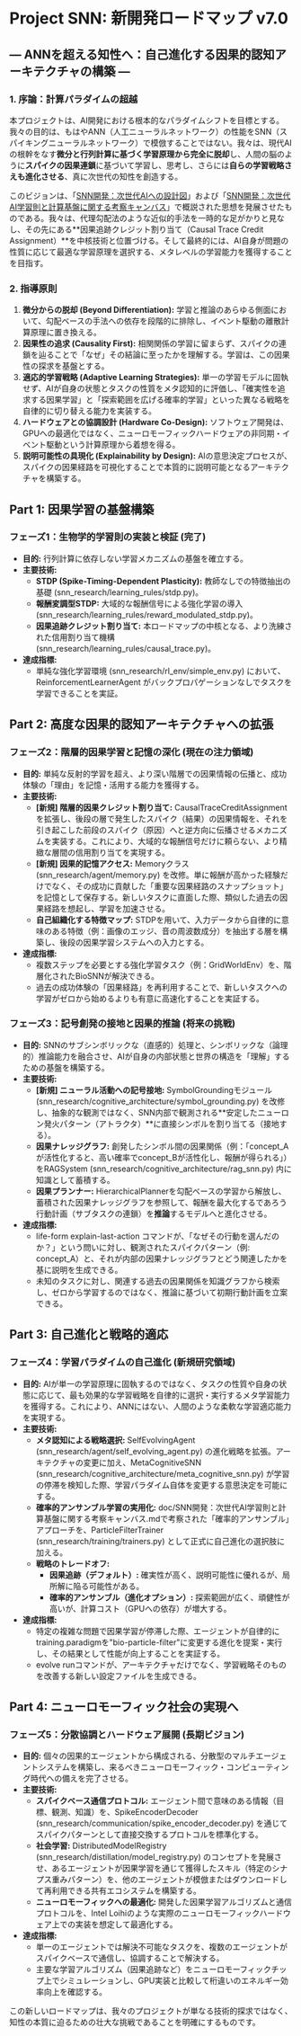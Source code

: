 # **Project SNN: 新開発ロードマップ v7.0**

## **― ANNを超える知性へ：自己進化する因果的認知アーキテクチャの構築 ―**

### **1\. 序論：計算パラダイムの超越**

本プロジェクトは、AI開発における根本的なパラダイムシフトを目標とする。我々の目的は、もはやANN（人工ニューラルネットワーク）の性能をSNN（スパイキングニューラルネットワーク）で模倣することではない。我々は、現代AIの根幹をなす**微分と行列計算に基づく学習原理から完全に脱却**し、人間の脳のように**スパイクの因果連鎖**に基づいて学習し、思考し、さらには**自らの学習戦略さえも進化させる**、真に次世代の知性を創造する。

このビジョンは、「[SNN開発：次世代AIへの設計図](https://www.google.com/search?q=doc/SNN%E9%96%8B%E7%99%BA%EF%BC%9A%E6%AC%A1%E4%B8%96%E4%BB%A3AI%E3%81%B8%E3%81%AE%E8%A8%AD%E8%A8%88%E5%9B%B3%EF%BC%9A%E8%84%B3%E5%9E%8B%E3%82%B3%E3%83%B3%E3%83%94%E3%83%A5%E3%83%BC%E3%83%86%E3%82%A3%E3%83%B3%E3%82%B0%E3%81%AE%E9%80%B2%E5%8C%96%E3%81%A8%E6%9C%AA%E6%9D%A5%E3%82%92%E6%8F%8F%E3%81%8F%E3%82%AD%E3%83%A3%E3%83%B3%E3%83%90%E3%82%B9.md)」および「[SNN開発：次世代AI学習則と計算基盤に関する考察キャンバス](https://www.google.com/search?q=doc/SNN%E9%96%8B%E7%99%BA%EF%BC%9A%E6%AC%A1%E4%B8%96%E4%BB%A3AI%E5%AD%A6%E7%BF%92%E5%89%87%E3%81%A8%E8%A8%88%E7%AE%97%E5%9F%BA%E7%9B%A4%E3%81%AB%E9%96%A2%E3%81%99%E3%82%8B%E8%80%83%E5%AF%9F%E3%82%AD%E3%83%A3%E3%83%B3%E3%83%90%E3%82%B9.md)」で概説された思想を発展させたものである。我々は、代理勾配法のような近似的手法を一時的な足がかりと見なし、その先にある\*\*因果追跡クレジット割り当て（Causal Trace Credit Assignment）\*\*を中核技術と位置づける。そして最終的には、AI自身が問題の性質に応じて最適な学習原理を選択する、メタレベルの学習能力を獲得することを目指す。

### **2\. 指導原則**

1. **微分からの脱却 (Beyond Differentiation):** 学習と推論のあらゆる側面において、勾配ベースの手法への依存を段階的に排除し、イベント駆動の離散計算原理に置き換える。  
2. **因果性の追求 (Causality First):** 相関関係の学習に留まらず、スパイクの連鎖を辿ることで「なぜ」その結論に至ったかを理解する。学習は、この因果性の探求を基盤とする。  
3. **適応的学習戦略 (Adaptive Learning Strategies):** 単一の学習モデルに固執せず、AIが自身の状態とタスクの性質をメタ認知的に評価し、「確実性を追求する因果学習」と「探索範囲を広げる確率的学習」といった異なる戦略を自律的に切り替える能力を実装する。  
4. **ハードウェアとの協調設計 (Hardware Co-Design):** ソフトウェア開発は、GPUへの最適化ではなく、ニューロモーフィックハードウェアの非同期・イベント駆動という計算原理から着想を得る。  
5. **説明可能性の具現化 (Explainability by Design):** AIの意思決定プロセスが、スパイクの因果経路を可視化することで本質的に説明可能となるアーキテクチャを構築する。

## **Part 1: 因果学習の基盤構築**

### **フェーズ1：生物学的学習則の実装と検証 (完了)**

* **目的:** 行列計算に依存しない学習メカニズムの基盤を確立する。  
* **主要技術:**  
  * **STDP (Spike-Timing-Dependent Plasticity):** 教師なしでの特徴抽出の基礎 (snn\_research/learning\_rules/stdp.py)。  
  * **報酬変調型STDP:** 大域的な報酬信号による強化学習の導入 (snn\_research/learning\_rules/reward\_modulated\_stdp.py)。  
  * **因果追跡クレジット割り当て:** 本ロードマップの中核となる、より洗練された信用割り当て機構 (snn\_research/learning\_rules/causal\_trace.py)。  
* **達成指標:**  
  * 単純な強化学習環境 (snn\_research/rl\_env/simple\_env.py) において、ReinforcementLearnerAgent がバックプロパゲーションなしでタスクを学習できることを実証。

## **Part 2: 高度な因果的認知アーキテクチャへの拡張**

### **フェーズ2：階層的因果学習と記憶の深化 (現在の注力領域)**

* **目的:** 単純な反射的学習を超え、より深い階層での因果情報の伝播と、成功体験の「理由」を記憶・活用する能力を獲得する。  
* **主要技術:**  
  * **\[新規\] 階層的因果クレジット割り当て:** CausalTraceCreditAssignment を拡張し、後段の層で発生したスパイク（結果）の因果情報を、それを引き起こした前段のスパイク（原因）へと逆方向に伝播させるメカニズムを実装する。これにより、大域的な報酬信号だけに頼らない、より精緻な層間の信用割り当てを実現する。  
  * **\[新規\] 因果的記憶アクセス:** Memoryクラス (snn\_research/agent/memory.py) を改修。単に報酬が高かった経験だけでなく、その成功に貢献した「重要な因果経路のスナップショット」を記憶として保存する。新しいタスクに直面した際、類似した過去の因果経路を想起し、学習を加速させる。  
  * **自己組織化する特徴マップ:** STDPを用いて、入力データから自律的に意味のある特徴（例：画像のエッジ、音の周波数成分）を抽出する層を構築し、後段の因果学習システムへの入力とする。  
* **達成指標:**  
  * 複数ステップを必要とする強化学習タスク（例：GridWorldEnv）を、階層化されたBioSNNが解決できる。  
  * 過去の成功体験の「因果経路」を再利用することで、新しいタスクへの学習がゼロから始めるよりも有意に高速化することを実証する。

### **フェーズ3：記号創発の接地と因果的推論 (将来の挑戦)**

* **目的:** SNNのサブシンボリックな（直感的）処理と、シンボリックな（論理的）推論能力を融合させ、AIが自身の内部状態と世界の構造を「理解」するための基盤を構築する。  
* **主要技術:**  
  * **\[新規\] ニューラル活動への記号接地:** SymbolGroundingモジュール (snn\_research/cognitive\_architecture/symbol\_grounding.py) を改修し、抽象的な観測ではなく、SNN内部で観測される\*\*安定したニューロン発火パターン（アトラクタ）\*\*に直接シンボルを割り当てる（接地する）。  
  * **因果ナレッジグラフ:** 創発したシンボル間の因果関係（例：「concept\_Aが活性化すると、高い確率でconcept\_Bが活性化し、報酬が得られる」）をRAGSystem (snn\_research/cognitive\_architecture/rag\_snn.py) 内に知識として蓄積する。  
  * **因果プランナー:** HierarchicalPlannerを勾配ベースの学習から解放し、蓄積された因果ナレッジグラフを参照して、報酬を最大化するであろう行動計画（サブタスクの連鎖）を**推論**するモデルへと進化させる。  
* **達成指標:**  
  * life-form explain-last-action コマンドが、「なぜその行動を選んだのか？」という問いに対し、観測されたスパイクパターン（例: concept\_A）と、それが内部の因果ナレッジグラフとどう関連したかを基に説明を生成できる。  
  * 未知のタスクに対し、関連する過去の因果関係を知識グラフから検索し、ゼロから学習するのではなく、推論に基づいて初期行動計画を立案できる。

## **Part 3: 自己進化と戦略的適応**

### **フェーズ4：学習パラダイムの自己進化 (新規研究領域)**

* **目的:** AIが単一の学習原理に固執するのではなく、タスクの性質や自身の状態に応じて、最も効果的な学習戦略を自律的に選択・実行するメタ学習能力を獲得する。これにより、ANNにはない、人間のような柔軟な学習適応能力を実現する。  
* **主要技術:**  
  * **メタ認知による戦略選択:** SelfEvolvingAgent (snn\_research/agent/self\_evolving\_agent.py) の進化戦略を拡張。アーキテクチャの変更に加え、MetaCognitiveSNN (snn\_research/cognitive\_architecture/meta\_cognitive\_snn.py) が学習の停滞を検知した際、学習パラダイム自体を変更する意思決定を可能にする。  
  * **確率的アンサンブル学習の実用化:** doc/SNN開発：次世代AI学習則と計算基盤に関する考察キャンバス.mdで考察された「確率的アンサンブル」アプローチを、ParticleFilterTrainer (snn\_research/training/trainers.py) として正式に自己進化の選択肢に加える。  
  * **戦略のトレードオフ:**  
    * **因果追跡（デフォルト）:** 確実性が高く、説明可能性に優れるが、局所解に陥る可能性がある。  
    * **確率的アンサンブル（進化オプション）:** 探索範囲が広く、頑健性が高いが、計算コスト（GPUへの依存）が増大する。  
* **達成指標:**  
  * 特定の複雑な問題で因果学習が停滞した際、エージェントが自律的にtraining.paradigmを"bio-particle-filter"に変更する進化を提案・実行し、その結果として性能が向上することを実証する。  
  * evolve runコマンドが、アーキテクチャだけでなく、学習戦略そのものを改善する新しい設定ファイルを生成できる。

## **Part 4: ニューロモーフィック社会の実現へ**

### **フェーズ5：分散協調とハードウェア展開 (長期ビジョン)**

* **目的:** 個々の因果的エージェントから構成される、分散型のマルチエージェントシステムを構築し、来るべきニューロモーフィック・コンピューティング時代への備えを完了させる。  
* **主要技術:**  
  * **スパイクベース通信プロトコル:** エージェント間で意味のある情報（目標、観測、知識）を、SpikeEncoderDecoder (snn\_research/communication/spike\_encoder\_decoder.py) を通じてスパイクパターンとして直接交換するプロトコルを標準化する。  
  * **社会学習:** DistributedModelRegistry (snn\_research/distillation/model\_registry.py) のコンセプトを発展させ、あるエージェントが因果学習を通じて獲得したスキル（特定のシナプス重みパターン）を、他のエージェントが模倣またはダウンロードして再利用できる共有エコシステムを構築する。  
  * **ニューロモーフィックへの最適化:** 開発した因果学習アルゴリズムと通信プロトコルを、Intel Loihiのような実際のニューロモーフィックハードウェア上での実装を想定して最適化する。  
* **達成指標:**  
  * 単一のエージェントでは解決不可能なタスクを、複数のエージェントがスパイクベースで通信し、協調することで解決する。  
  * 主要な学習アルゴリズム（因果追跡など）をニューロモーフィックチップ上でシミュレーションし、GPU実装と比較して桁違いのエネルギー効率向上を確認する。

この新しいロードマップは、我々のプロジェクトが単なる技術的探求ではなく、知性の本質に迫るための壮大な挑戦であることを明確にするものです。